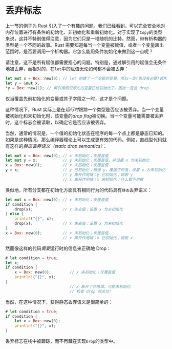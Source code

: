 # 丢弃标志

上一节的例子为 Rust 引入了一个有趣的问题。我们已经看到，可以完全安全地对内存位置进行有条件的初始化、非初始化和重新初始化。对于实现了`Copy`的类型来说，这并不特别值得注意，因为它们只是一堆随机的比特。然而，带有析构器的类型是一个不同的故事。Rust 需要知道每当一个变量被赋值，或者一个变量超出范围时，是否要调用一个析构器。它怎么能用条件初始化来做到这一点呢？

请注意，这不是所有赋值都需要担心的问题。特别是，通过解引用的赋值会无条件地被丢弃，而相对的，在`let`中的赋值无论如何都不会被丢弃：

```rust
let mut x = Box::new(0); // let 创建了一个全新的变量，所以一定(也没有必要)调用 drop 
let y = &mut x;
*y = Box::new(1); // 解引用假设原先的变量已经初始化了，因此一定会 drop
```

仅当覆盖先前初始化的变量或其子字段之一时，这才是个问题。

这种情况下，Rust 实际上是在*运行时*跟踪一个类型是否应该被丢弃。当一个变量被初始化和未初始化时，该变量的*drop flag*被切换。当一个变量可能需要被丢弃时，这个标志会被读取，以确定它是否应该被丢弃。

当然，通常的情况是，一个值的初始化状态在程序的每一个点上都是静态已知的。如果是这种情况，那么编译器理论上可以生成更有效的代码。例如，直线型代码就有这样的*静态丢弃语义（static drop semantics）*：

```rust
let mut x = Box::new(0); // x 未初始化；仅覆盖值
let mut y = x;           // y 未初始化；仅覆盖值，并设置 x 为未初始化
x = Box::new(0);         // x 未初始化；仅覆盖值
y = x;                   // y 已初始化；销毁 y，覆盖它的值，设置 x 为未初始化
                         // y 离开作用域；y 已初始化；销毁 y
                         // x 离开作用域；x 未初始化；什么都不用做
```

类似地，所有分支都在初始化方面具有相同行为的代码具有`静态`丢弃语义：

```rust
let mut x = Box::new(0); // x 未初始化；仅覆盖值
if condition {
    drop(x);             // x 失去值；设置 x 为未初始化
} else {
    printn!("{}", x);
    drop(x);             // x 失去值；设置 x 为未初始化
}
x = Box::new(0);         // x 未初始化；仅覆盖值
                         // x 离开作用域；x 已初始化；销毁 x
```

然而像这样的代码*需要*运行时的信息来正确地 Drop：

```rust
# let condition = true;
let x;
if condition {
    x = Box::new(0);        // x 未初始化；仅覆盖值
    println!("{}", x);
}
                            // x 离开了作用域，可能未初始化
                            // 检查 drop 标志位!
```

当然，在这种情况下，获得静态丢弃语义是很简单的：

```rust
# let condition = true;
if condition {
    let x = Box::new(0);
    println!("{}", x);
}
```

丢弃标志在栈中被跟踪，而不再藏在实现`Drop`的类型中。
